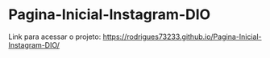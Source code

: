# Pagina-Inicial-Instagram-DIO

Link para acessar o projeto:
https://rodrigues73233.github.io/Pagina-Inicial-Instagram-DIO/
